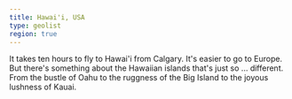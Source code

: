 ```yaml
---
title: Hawai'i, USA
type: geolist
region: true
---
```

It takes ten hours to fly to Hawai'i from Calgary. It's easier to go to Europe. But there's something about the Hawaiian islands that's just so ... different. From the bustle of Oahu to the ruggness of the Big Island to the joyous lushness of Kauai. 